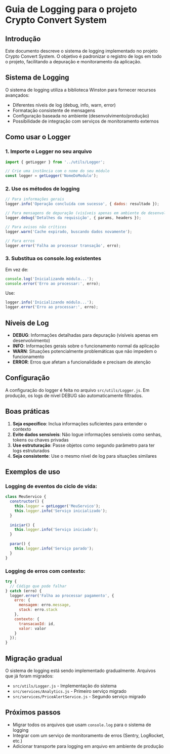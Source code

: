 # Guia de Logging para o projeto Crypto Convert System

## Introdução

Este documento descreve o sistema de logging implementado no projeto Crypto Convert System. O objetivo é padronizar o registro de logs em todo o projeto, facilitando a depuração e monitoramento da aplicação.

## Sistema de Logging

O sistema de logging utiliza a biblioteca Winston para fornecer recursos avançados:

- Diferentes níveis de log (debug, info, warn, error)
- Formatação consistente de mensagens
- Configuração baseada no ambiente (desenvolvimento/produção)
- Possibilidade de integração com serviços de monitoramento externos

## Como usar o Logger

### 1. Importe o Logger no seu arquivo

```javascript
import { getLogger } from '../utils/Logger';

// Crie uma instância com o nome do seu módulo
const logger = getLogger('NomeDoModulo');
```

### 2. Use os métodos de logging

```javascript
// Para informações gerais
logger.info('Operação concluída com sucesso', { dados: resultado });

// Para mensagens de depuração (visíveis apenas em ambiente de desenvolvimento)
logger.debug('Detalhes da requisição', { params, headers });

// Para avisos não críticos
logger.warn('Cache expirado, buscando dados novamente');

// Para erros
logger.error('Falha ao processar transação', erro);
```

### 3. Substitua os console.log existentes

Em vez de:

```javascript
console.log('Inicializando módulo...');
console.error('Erro ao processar:', erro);
```

Use:

```javascript
logger.info('Inicializando módulo...');
logger.error('Erro ao processar:', erro);
```

## Níveis de Log

- **DEBUG**: Informações detalhadas para depuração (visíveis apenas em desenvolvimento)
- **INFO**: Informações gerais sobre o funcionamento normal da aplicação
- **WARN**: Situações potencialmente problemáticas que não impedem o funcionamento
- **ERROR**: Erros que afetam a funcionalidade e precisam de atenção

## Configuração

A configuração do logger é feita no arquivo `src/utils/Logger.js`. Em produção, os logs de nível DEBUG são automaticamente filtrados.

## Boas práticas

1. **Seja específico**: Inclua informações suficientes para entender o contexto
2. **Evite dados sensíveis**: Não logue informações sensíveis como senhas, tokens ou chaves privadas
3. **Use estruturação**: Passe objetos como segundo parâmetro para ter logs estruturados
4. **Seja consistente**: Use o mesmo nível de log para situações similares

## Exemplos de uso

### Logging de eventos do ciclo de vida:

```javascript
class MeuServico {
  constructor() {
    this.logger = getLogger('MeuServico');
    this.logger.info('Serviço inicializado');
  }
  
  iniciar() {
    this.logger.info('Serviço iniciado');
  }
  
  parar() {
    this.logger.info('Serviço parado');
  }
}
```

### Logging de erros com contexto:

```javascript
try {
  // Código que pode falhar
} catch (erro) {
  logger.error('Falha ao processar pagamento', {
    erro: {
      mensagem: erro.message,
      stack: erro.stack
    },
    contexto: {
      transacaoId: id,
      valor: valor
    }
  });
}
```

## Migração gradual

O sistema de logging está sendo implementado gradualmente. Arquivos que já foram migrados:

- `src/utils/Logger.js` - Implementação do sistema
- `src/services/Analytics.js` - Primeiro serviço migrado
- `src/services/PriceAlertService.js` - Segundo serviço migrado

## Próximos passos

- Migrar todos os arquivos que usam `console.log` para o sistema de logging
- Integrar com um serviço de monitoramento de erros (Sentry, LogRocket, etc.)
- Adicionar transporte para logging em arquivo em ambiente de produção 